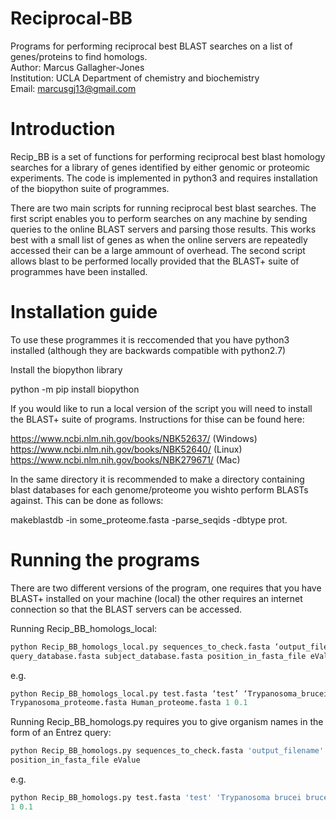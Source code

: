 # Reciprocal-BB
Programs for performing reciprocal best BLAST searches on a list of genes/proteins to find homologs.   
Author: Marcus Gallagher-Jones  
Institution: UCLA Department of chemistry and biochemistry  
Email: marcusgj13@gmail.com  

# Introduction 

Recip_BB is a set of functions for performing reciprocal best blast homology searches
for a library of genes identified by either genomic or proteomic experiments. 
The code is implemented in python3 and requires installation of the biopython suite 
of programmes. 

There are two main scripts for running reciprocal best blast searches.
The first script enables you to perform searches on any machine by sending queries to
the online BLAST servers and parsing those results. This works best with a small list
of genes as when the online servers are repeatedly accessed their can be a large ammount
of overhead. The second script allows blast to be performed locally provided that the
BLAST+ suite of programmes have been installed.

# Installation guide 

To use these programmes it is reccomended that you have python3 installed (although they
are backwards compatible with python2.7)

Install the biopython library

python -m pip install biopython

If you would like to run a local version of the script you will need to install the BLAST+
suite of programs. Instructions for thise can be found here:

https://www.ncbi.nlm.nih.gov/books/NBK52637/ (Windows)  
https://www.ncbi.nlm.nih.gov/books/NBK52640/ (Linux)  
https://www.ncbi.nlm.nih.gov/books/NBK279671/ (Mac)  

In the same directory it is recommended to make a directory containing blast databases
for each genome/proteome you wishto perform BLASTs against. This can be done as follows:

makeblastdb -in some_proteome.fasta -parse_seqids -dbtype prot.


# Running the programs 

There are two different versions of the program, one requires that you have BLAST+ 
installed on your machine (local) the other requires an internet connection so that
the BLAST servers can be accessed. 

Running Recip_BB_homologs_local:
```python
python Recip_BB_homologs_local.py sequences_to_check.fasta ‘output_filename’ ‘query_organism_name’ ‘subject_organism_name’ 
query_database.fasta subject_database.fasta position_in_fasta_file eValue  
```
e.g.
```python
python Recip_BB_homologs_local.py test.fasta ‘test’ ‘Trypanosoma_brucei_brucei’ ‘Homo_Sapiens’ 
Trypanosoma_proteome.fasta Human_proteome.fasta 1 0.1
```
Running Recip_BB_homologs.py requires you to give organism names in the form of an Entrez query:
```python
python Recip_BB_homologs.py sequences_to_check.fasta 'output_filename' 'query_organism_name' 'subject_organism_name'
position_in_fasta_file eValue 
```
e.g.
```python
python Recip_BB_homologs.py test.fasta 'test' 'Trypanosoma brucei brucei [organism]' 'Homo sapiens [organism]'
1 0.1
```
